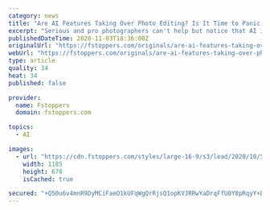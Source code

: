 ```yaml
---
category: news
title: "Are AI Features Taking Over Photo Editing? Is It Time to Panic or Celebrate?"
excerpt: "Serious and pro photographers can't help but notice that AI is creeping into our craft. Maybe \"creeping in\" is not the correct metaphor. It's actually rushing toward just about every software application we use."
publishedDateTime: 2020-11-03T18:36:00Z
originalUrl: "https://fstoppers.com/originals/are-ai-features-taking-over-photo-editing-it-time-panic-or-celebrate-527635"
webUrl: "https://fstoppers.com/originals/are-ai-features-taking-over-photo-editing-it-time-panic-or-celebrate-527635"
type: article
quality: 34
heat: 34
published: false

provider:
  name: Fstoppers
  domain: fstoppers.com

topics:
  - AI

images:
  - url: "https://cdn.fstoppers.com/styles/large-16-9/s3/lead/2020/10/58fa96a09ff4168539f56dc608701200.jpg"
    width: 1185
    height: 670
    isCached: true

secured: "+Q50u6v4mnR9DyMCiFaeO1kUFqWgQrRjsQ1opKVJRRwYaDrqFfU0Y8pRqyY+DrfQcoVaPX7t6qtVRump67MWNrCE7TvCfWSTpi1pfcol+22DudGeDwV4qefHQP6akwueVmtg262UcYtRzvQkQjDb6BXRcMuevWJY3AJrExbhGXsqRmpnzpFX74cz4xrKabCcEdHfrL5tuqzKu8V2kFS0Bkba5Ysfe9yBYzVSbSsae5o6rEGXxyyIodVxSawt0A6vfJwUxE8s6XzEExucsaL5KXO2elr1WHrSOcGrGhO5omDRwhNP3lMzyVgnH2yiFpu8RRP3sBZFTCRnULFxCtpXSrF3qzSkNilGhyYd1NDZx/Y=;CNu58LYuvb1WhMkA/pCpRA=="
---
```


